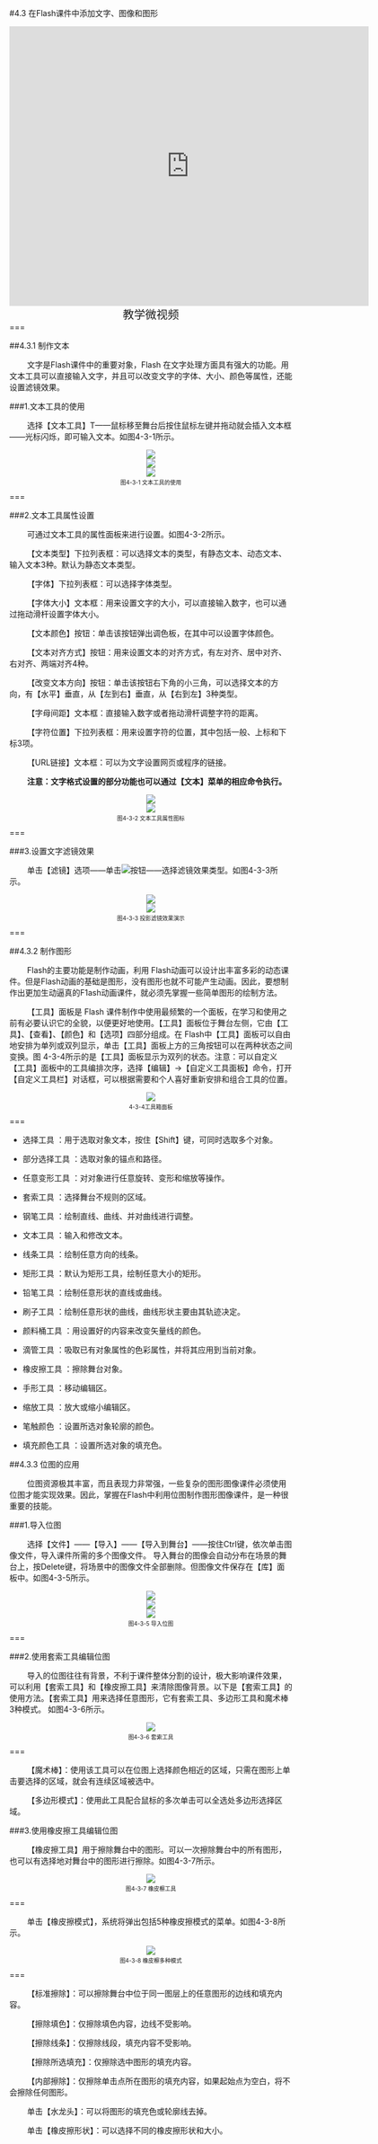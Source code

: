 #4.3 在Flash课件中添加文字、图像和图形

<div align="center"><iframe frameborder="0" width="640" height="498" src="https://v.qq.com/iframe/player.html?vid=l0534ldtaqv&tiny=0&auto=0" allowfullscreen></iframe></div>
<div align="center"><span style="font-size:20px">教学微视频</span></div>
===

##4.3.1 制作文本

&nbsp;&nbsp;&nbsp;&nbsp;&nbsp;&nbsp;&nbsp;&nbsp;文字是Flash课件中的重要对象，Flash 在文字处理方面具有强大的功能。用文本工具可以直接输入文字，并且可以改变文字的字体、大小、颜色等属性，还能设置滤镜效果。

###1.文本工具的使用

&nbsp;&nbsp;&nbsp;&nbsp;&nbsp;&nbsp;&nbsp;&nbsp;选择【文本工具】T——鼠标移至舞台后按住鼠标左键并拖动就会插入文本框——光标闪烁，即可输入文本。如图4-3-1所示。

<div align="center"><img src="/assets/4-3-1.png"></div>
<div align="center"><img src="/assets/4-3-2.png"></div>
<div align="center"><img src="/assets/4-3-3.png"><p style="text-align:center; font-size:10px; margin-top:2px">图4-3-1   文本工具的使用</p></div>
===

###2.文本工具属性设置

&nbsp;&nbsp;&nbsp;&nbsp;&nbsp;&nbsp;&nbsp;&nbsp;可通过文本工具的属性面板来进行设置。如图4-3-2所示。

&nbsp;&nbsp;&nbsp;&nbsp;&nbsp;&nbsp;&nbsp;&nbsp;【文本类型】下拉列表框：可以选择文本的类型，有静态文本、动态文本、输入文本3种。默认为静态文本类型。

&nbsp;&nbsp;&nbsp;&nbsp;&nbsp;&nbsp;&nbsp;&nbsp;【字体】下拉列表框：可以选择字体类型。

&nbsp;&nbsp;&nbsp;&nbsp;&nbsp;&nbsp;&nbsp;&nbsp;【字体大小】文本框：用来设置文字的大小，可以直接输入数字，也可以通过拖动滑杆设置字体大小。

&nbsp;&nbsp;&nbsp;&nbsp;&nbsp;&nbsp;&nbsp;&nbsp;【文本颜色】按钮：单击该按钮弹出调色板，在其中可以设置字体颜色。

&nbsp;&nbsp;&nbsp;&nbsp;&nbsp;&nbsp;&nbsp;&nbsp;【文本对齐方式】按钮：用来设置文本的对齐方式，有左对齐、居中对齐、右对齐、两端对齐4种。

&nbsp;&nbsp;&nbsp;&nbsp;&nbsp;&nbsp;&nbsp;&nbsp;【改变文本方向】按钮：单击该按钮右下角的小三角，可以选择文本的方向，有【水平】垂直，从【左到右】垂直，从【右到左】3种类型。

&nbsp;&nbsp;&nbsp;&nbsp;&nbsp;&nbsp;&nbsp;&nbsp;【字母间距】文本框：直接输入数字或者拖动滑杆调整字符的距离。

&nbsp;&nbsp;&nbsp;&nbsp;&nbsp;&nbsp;&nbsp;&nbsp;【字符位置】下拉列表框：用来设置字符的位置，其中包括一般、上标和下标3项。

&nbsp;&nbsp;&nbsp;&nbsp;&nbsp;&nbsp;&nbsp;&nbsp;【URL链接】文本框：可以为文字设置网页或程序的链接。

&nbsp;&nbsp;&nbsp;&nbsp;&nbsp;&nbsp;&nbsp;&nbsp;**注意：文字格式设置的部分功能也可以通过【文本】菜单的相应命令执行。**

<div align="center"><img src="/assets/4-3-5.png"></div>
<div align="center"><img src="/assets/4-3-6.png"><p style="text-align:center; font-size:10px; margin-top:2px">图4-3-2   文本工具属性图标</p></div>
===

###3.设置文字滤镜效果

&nbsp;&nbsp;&nbsp;&nbsp;&nbsp;&nbsp;&nbsp;&nbsp;单击【滤镜】选项——单击![](/assets/4-3-7.png)按钮——选择滤镜效果类型。如图4-3-3所示。

<div align="center"><img src="/assets/4-3-8.png"></div>
<div align="center"><img src="/assets/4-3-9.png"><p style="text-align:center; font-size:10px; margin-top:2px">图4-3-3   投影滤镜效果演示</p></div>
===

##4.3.2 制作图形

&nbsp;&nbsp;&nbsp;&nbsp;&nbsp;&nbsp;&nbsp;&nbsp;Flash的主要功能是制作动画，利用 Flash动画可以设计出丰富多彩的动态课件。但是Flash动画的基础是图形，没有图形也就不可能产生动画。因此，要想制作出更加生动逼真的F1ash动画课件，就必须先掌握一些简单图形的绘制方法。

&nbsp;&nbsp;&nbsp;&nbsp;&nbsp;&nbsp;&nbsp;&nbsp;【工具】面板是 Flash 课件制作中使用最频繁的一个面板，在学习和使用之前有必要认识它的全貌，以便更好地使用。【工具】面板位于舞台左侧，它由【工具】、【查看】、【颜色】和【选项】四部分组成。在 Flash中【工具】面板可以自由地安排为单列或双列显示，单击【工具】面板上方的三角按钮可以在两种状态之间变换。图 4-3-4所示的是【工具】面板显示为双列的状态。注意：可以自定义【工具】面板中的工具编排次序，选择【编辑】→【自定义工具面板】命令，打开【自定义工具栏】对话框，可以根据需要和个人喜好重新安排和组合工具的位置。

<div align="center"><img src="/assets/4-3-16.png"><p style="text-align:center; font-size:10px; margin-top:2px">4-3-4工具箱面板</p></div>
===

* 选择工具 ：用于选取对象文本，按住【Shift】键，可同时选取多个对象。

* 部分选择工具 ：选取对象的锚点和路径。

* 任意变形工具 ：对对象进行任意旋转、变形和缩放等操作。

* 套索工具 ：选择舞台不规则的区域。

* 钢笔工具 ：绘制直线、曲线、并对曲线进行调整。

* 文本工具 ：输入和修改文本。

* 线条工具 ：绘制任意方向的线条。

* 矩形工具 ：默认为矩形工具，绘制任意大小的矩形。

* 铅笔工具 ：绘制任意形状的直线或曲线。

* 刷子工具 ：绘制任意形状的曲线，曲线形状主要由其轨迹决定。

* 颜料桶工具 ：用设置好的内容来改变矢量线的颜色。

* 滴管工具 ：吸取已有对象属性的色彩属性，并将其应用到当前对象。

* 橡皮擦工具 ：擦除舞台对象。

* 手形工具 ：移动编辑区。

* 缩放工具 ：放大或缩小编辑区。

* 笔触颜色 ：设置所选对象轮廓的颜色。

* 填充颜色工具 ：设置所选对象的填充色。

##4.3.3 位图的应用

&nbsp;&nbsp;&nbsp;&nbsp;&nbsp;&nbsp;&nbsp;&nbsp;位图资源极其丰富，而且表现力非常强，一些复杂的图形图像课件必须使用位图才能实现效果。因此，掌握在Flash中利用位图制作图形图像课件，是一种很重要的技能。

###1.导入位图

&nbsp;&nbsp;&nbsp;&nbsp;&nbsp;&nbsp;&nbsp;&nbsp;选择【文件】——【导入】——【导入到舞台】——按住Ctrl键，依次单击图像文件，导入课件所需的多个图像文件。  导入舞台的图像会自动分布在场景的舞台上，按Delete键，将场景中的图像文件全部删除。但图像文件保存在【库】面板中。如图4-3-5所示。

<div align="center"><img src="/assets/4-3-10.png"></div>
<div align="center"><img src="/assets/4-3-11.png"></div>
<div align="center"><img src="/assets/4-3-12.png"><p style="text-align:center; font-size:10px; margin-top:2px">图4-3-5  导入位图</p></div>
===

###2.使用套索工具编辑位图

&nbsp;&nbsp;&nbsp;&nbsp;&nbsp;&nbsp;&nbsp;&nbsp;导入的位图往往有背景，不利于课件整体分割的设计，极大影响课件效果，可以利用【套索工具】和【橡皮擦工具】来清除图像背景。以下是【套索工具】的使用方法。【套索工具】用来选择任意图形，它有套索工具、多边形工具和魔术棒3种模式。
如图4-3-6所示。

<div align="center"><img src="/assets/4-3-13.png"><p style="text-align:center; font-size:10px; margin-top:2px">图4-3-6  套索工具</p></div>
===

&nbsp;&nbsp;&nbsp;&nbsp;&nbsp;&nbsp;&nbsp;&nbsp;【魔术棒】：使用该工具可以在位图上选择颜色相近的区域，只需在图形上单击要选择的区域，就会有连续区域被选中。

&nbsp;&nbsp;&nbsp;&nbsp;&nbsp;&nbsp;&nbsp;&nbsp;【多边形模式】：使用此工具配合鼠标的多次单击可以全选处多边形选择区域。

###3.使用橡皮擦工具编辑位图

&nbsp;&nbsp;&nbsp;&nbsp;&nbsp;&nbsp;&nbsp;&nbsp;【橡皮擦工具】用于擦除舞台中的图形。可以一次擦除舞台中的所有图形，也可以有选择地对舞台中的图形进行擦除。如图4-3-7所示。

<div align="center"><img src="/assets/4-3-14.png"><p style="text-align:center; font-size:10px; margin-top:2px">图4-3-7   橡皮檫工具</p></div>
===

&nbsp;&nbsp;&nbsp;&nbsp;&nbsp;&nbsp;&nbsp;&nbsp;单击【橡皮擦模式】，系统将弹出包括5种橡皮擦模式的菜单。如图4-3-8所示。

<div align="center"><img src="/assets/4-3-15.png"><p style="text-align:center; font-size:10px; margin-top:2px">图4-3-8   橡皮檫多种模式</p></div>
===

&nbsp;&nbsp;&nbsp;&nbsp;&nbsp;&nbsp;&nbsp;&nbsp;【标准擦除】：可以擦除舞台中位于同一图层上的任意图形的边线和填充内容。

&nbsp;&nbsp;&nbsp;&nbsp;&nbsp;&nbsp;&nbsp;&nbsp;【擦除填色】：仅擦除填色内容，边线不受影响。

&nbsp;&nbsp;&nbsp;&nbsp;&nbsp;&nbsp;&nbsp;&nbsp;【擦除线条】：仅擦除线段，填充内容不受影响。

&nbsp;&nbsp;&nbsp;&nbsp;&nbsp;&nbsp;&nbsp;&nbsp;【擦除所选填充】：仅擦除选中图形的填充内容。

&nbsp;&nbsp;&nbsp;&nbsp;&nbsp;&nbsp;&nbsp;&nbsp;【内部擦除】：仅擦除单击点所在图形的填充内容，如果起始点为空白，将不会擦除任何图形。

&nbsp;&nbsp;&nbsp;&nbsp;&nbsp;&nbsp;&nbsp;&nbsp;单击【水龙头】：可以将图形的填充色或轮廓线去掉。

&nbsp;&nbsp;&nbsp;&nbsp;&nbsp;&nbsp;&nbsp;&nbsp;单击【橡皮擦形状】：可以选择不同的橡皮擦形状和大小。